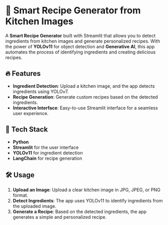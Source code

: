 # 🍳 Smart Recipe Generator from Kitchen Images

A **Smart Recipe Generator** built with Streamlit that allows you to detect ingredients from kitchen images and generate personalized recipes. With the power of **YOLOv11** for object detection and **Generative AI**, this app automates the process of identifying ingredients and creating delicious recipes.

## 🔥 Features

- **Ingredient Detection**: Upload a kitchen image, and the app detects ingredients using YOLOv7.
- **Recipe Generation**: Generate custom recipes based on the detected ingredients.
- **Interactive Interface**: Easy-to-use Streamlit interface for a seamless user experience.

## 🚀 Tech Stack

- **Python**
- **Streamlit** for the user interface
- **YOLOv11** for ingredient detection
- **LangChain** for recipe generation

## 🛠 Usage

1. **Upload an Image**: Upload a clear kitchen image in JPG, JPEG, or PNG format.
2. **Detect Ingredients**: The app uses YOLOv11 to identify ingredients from the uploaded image.
3. **Generate a Recipe**: Based on the detected ingredients, the app generates a simple and personalized recipe.

